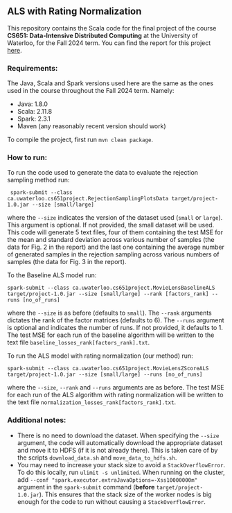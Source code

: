## ALS with Rating Normalization

This repository contains the Scala code for the final project of the course **CS651: Data-Intensive Distributed Computing** 
at the University of Waterloo, for the Fall 2024 term. You can find the report for this project [here]().


### Requirements:
The Java, Scala and Spark versions used here are the same as the ones 
used in the course throughout the Fall 2024 term. Namely:
- Java: 1.8.0
- Scala: 2.11.8
- Spark: 2.3.1
- Maven (any reasonably recent version should work)

To compile the project, first run `mvn clean package`.

### How to run:
To run the code used to generate the data to evaluate the rejection sampling method 
run:
```
 spark-submit --class ca.uwaterloo.cs651project.RejectionSamplingPlotsData target/project-1.0.jar --size [small/large]
```
where the `--size` indicates the version of the dataset used (`small` or `large`). This argument is optional. If not provided, 
the small dataset will be used.
This code will generate 5 text files, four of them containing the test MSE for the mean and standard deviation across various number of 
samples (the data for Fig. 2 in the report) and the last one containing the average number of generated samples in the rejection sampling 
across various numbers of samples (the data for Fig. 3 in the report).

To the Baseline ALS model run:
```
spark-submit --class ca.uwaterloo.cs651project.MovieLensBaselineALS target/project-1.0.jar --size [small/large] --rank [factors_rank] --runs [no_of_runs]
```
where the `--size` is as before  (defaults to `small`). The `--rank` arguments dictates the rank of the factor matrices (defaults to 6).
The `--runs` argument is optional and indicates the number of runs. If not provided, it defaults to 1. The test MSE for 
each run of the baseline algorithm will be written to the text file `baseline_losses_rank[factors_rank].txt`.

To run the ALS model with rating normalization (our method) run:
```
spark-submit --class ca.uwaterloo.cs651project.MovieLensZScoreALS target/project-1.0.jar --size [small/large] --runs [no_of_runs]
```
where the `--size`, `--rank` and `--runs` arguments are as before. The test MSE for each run of the ALS algorithm with rating normalization 
will be written to the text file `normalization_losses_rank[factors_rank].txt`.

### Additional notes:
- There is no need to download the dataset. When specifying the `--size` argument, the code will automatically download the 
appropriate dataset and move it to HDFS (if it is not already there). This is taken care of by the scripts 
`download_data.sh` and `move_data_to_hdfs.sh`.
- You may need to increase your stack size to avoid a `StackOverflowError`. To do this locally, run
`ulimit -s unlimited`. When running on the cluster, add `--conf "spark.executor.extraJavaOptions=-Xss10000000m"` argument 
in the `spark-submit` command (**before** `target/project-1.0.jar`). This ensures that the stack size of the worker nodes 
is big enough for the code to run without causing a `StackOverflowError`.


